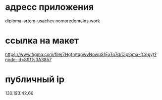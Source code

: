 # адресс приложения

diploma-artem-usachev.nomoredomains.work

# ссылка на макет

https://www.figma.com/file/7HgfmtqpwvNowuS1EaTo7d/Diploma-(Copy)?node-id=891%3A3857

# публичный ip

130.193.42.66

